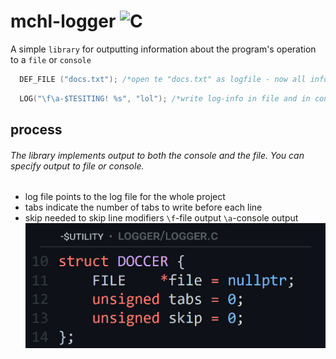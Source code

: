# mchl-logger ![C](https://img.shields.io/badge/c-%2300599C.svg?style=for-the-badge&logo=c&logoColor=white)
A simple `library` for outputting information about the program's operation to a `file` or `console`
```C
  DEF_FILE ("docs.txt"); /*open te "docs.txt" as logfile - now all info can be placed in this file*/
```
```C
  LOG("\f\a-$TESITING! %s", "lol"); /*write log-info in file and in console*/
```
## process
###### The library implements output to both the console and the file. You can specify output to file or console. 
- log file points to the log file for the whole project
- tabs indicate the number of tabs to write before each line
- skip needed to skip line modifiers `\f`-file output `\a`-console output
![c](https://raw.githubusercontent.com/Mchl-krpch/mchl-logger/main/img/logger.jpg)
